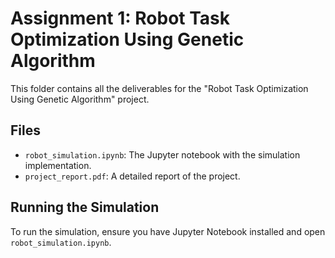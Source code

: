# Assignment 1: Robot Task Optimization Using Genetic Algorithm
This folder contains all the deliverables for the "Robot Task Optimization Using Genetic Algorithm" project.
## Files
- `robot_simulation.ipynb`: The Jupyter notebook with the simulation implementation.
- `project_report.pdf`: A detailed report of the project.

## Running the Simulation
To run the simulation, ensure you have Jupyter Notebook installed and open
`robot_simulation.ipynb`.
